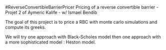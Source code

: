 #ReverseConvertibleBarrierPricer
Pricing of a reverse convertible barrier  - Projet 2 of Aymeric Kalife - w/ Ismael Bendib

The goal of this project is to price a RBC with monte carlo simulations and compute its greeks. 

We will try one approach with Black-Scholes model then one approach with a more sophisticated model : Heston model. 


